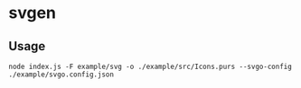 # svgen

## Usage

```
node index.js -F example/svg -o ./example/src/Icons.purs --svgo-config ./example/svgo.config.json
```
